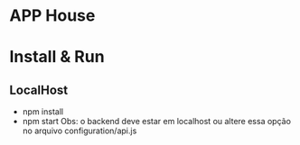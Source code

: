 # APP House

# Install & Run
## LocalHost

- npm install
- npm start
Obs: o backend deve estar em localhost ou altere essa opção no arquivo configuration/api.js
